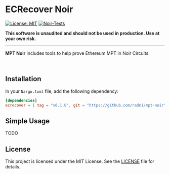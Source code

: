 # ECRecover Noir

[![License: MIT](https://img.shields.io/badge/License-MIT-yellow.svg)](https://opensource.org/licenses/MIT)
[![Noir-Tests](https://github.com/colinnielsen/noir-array-helpers/actions/workflows/noir.yml/badge.svg)](https://github.com/colinnielsen/noir-array-helpers/actions/workflows/noir.yml)

**This software is unaudited and should not be used in production. Use at your own risk.**

<hr>

**MPT Noir** includes tools to help prove Ethereum MPT in Noir Circuits.



<br>

## Installation

In your `Nargo.toml` file, add the following dependency:

```toml
[dependencies]
ecrecover = { tag = "v0.1.0", git = "https://github.com/radni/mpt-noir" }
```

## Simple Usage
TODO

## License

This project is licensed under the MIT License. See the [LICENSE](https://github.com/colinnielsen/noir-array-helpers/blob/main/LICENSE) file for details.
